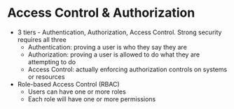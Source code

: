 # Access Control & Authorization

* 3 tiers - Authentication, Authorization, Access Control. Strong security requires all three
    * Authentication: proving a user is who they say they are
    * Authorization: proving a user is allowed to do what they are attempting to do
    * Access Control: actually enforcing authorization controls on systems or resources
* Role-based Access Control (RBAC)
    * Users can have one or more roles
    * Each role will have one or more permissions